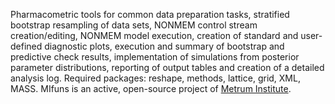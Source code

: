Pharmacometric tools for common data preparation tasks, stratified bootstrap resampling of data sets, NONMEM control stream creation/editing, NONMEM model execution, creation of standard and user-defined diagnostic plots,  execution and summary of bootstrap and predictive check results, implementation of simulations from posterior parameter distributions, reporting of output tables and creation of a detailed analysis log. Required packages: reshape, methods, lattice, grid, XML, MASS.  MIfuns is an active, open-source project of [Metrum Institute](http://metruminstitute.org).